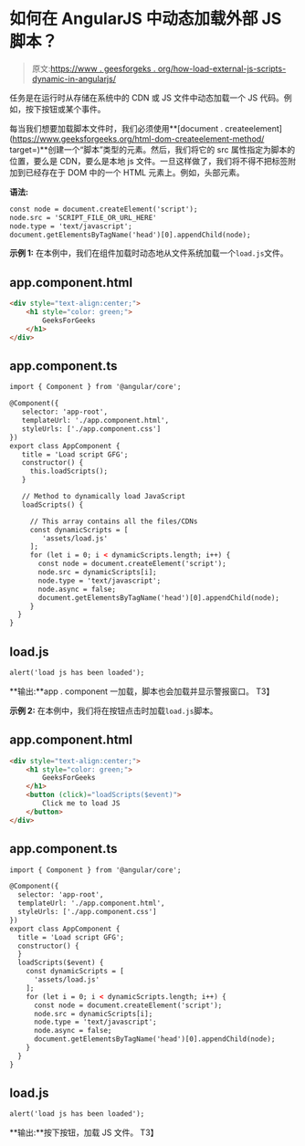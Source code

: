 # 如何在 AngularJS 中动态加载外部 JS 脚本？

> 原文:[https://www . geesforgeks . org/how-load-external-js-scripts-dynamic-in-angularjs/](https://www.geeksforgeeks.org/how-to-load-external-js-scripts-dynamically-in-angularjs/)

任务是在运行时从存储在系统中的 CDN 或 JS 文件中动态加载一个 JS 代码。例如，按下按钮或某个事件。

每当我们想要加载脚本文件时，我们必须使用**[document . createelement](https://www.geeksforgeeks.org/html-dom-createelement-method/ target=)**创建一个“脚本”类型的元素。然后，我们将它的 src 属性指定为脚本的位置，要么是 CDN，要么是本地 js 文件。一旦这样做了，我们将不得不把标签附加到已经存在于 DOM 中的一个 HTML 元素上。例如，头部元素。

**语法:**

```html
const node = document.createElement('script');
node.src = 'SCRIPT_FILE_OR_URL_HERE'
node.type = 'text/javascript';
document.getElementsByTagName('head')[0].appendChild(node);

```

**示例 1:** 在本例中，我们在组件加载时动态地从文件系统加载一个`load.js`文件。

## app.component.html

```html
<div style="text-align:center;">
    <h1 style="color: green;">
        GeeksForGeeks
    </h1>
</div>
```

## app.component.ts

```html
import { Component } from '@angular/core';

@Component({
   selector: 'app-root',
   templateUrl: './app.component.html',
   styleUrls: ['./app.component.css']
})
export class AppComponent {
   title = 'Load script GFG';
   constructor() {
     this.loadScripts();
   }

   // Method to dynamically load JavaScript
   loadScripts() {

     // This array contains all the files/CDNs
     const dynamicScripts = [
        'assets/load.js'
     ];
     for (let i = 0; i < dynamicScripts.length; i++) {
       const node = document.createElement('script');
       node.src = dynamicScripts[i];
       node.type = 'text/javascript';
       node.async = false;
       document.getElementsByTagName('head')[0].appendChild(node);
     }
  }
}
```

## load.js

```html
alert('load js has been loaded'); 
```

**输出:**app . component 一加载，脚本也会加载并显示警报窗口。
T3】

**示例 2:** 在本例中，我们将在按钮点击时加载`load.js`脚本。

## app.component.html

```html
<div style="text-align:center;">
    <h1 style="color: green;">
        GeeksForGeeks
    </h1>
    <button (click)="loadScripts($event)">
        Click me to load JS
    </button>
</div>
```

## app.component.ts

```html
import { Component } from '@angular/core';

@Component({
  selector: 'app-root',
  templateUrl: './app.component.html',
  styleUrls: ['./app.component.css']
})
export class AppComponent {
  title = 'Load script GFG';
  constructor() {
  }
  loadScripts($event) {
    const dynamicScripts = [
      'assets/load.js'
    ];
    for (let i = 0; i < dynamicScripts.length; i++) {
      const node = document.createElement('script');
      node.src = dynamicScripts[i];
      node.type = 'text/javascript';
      node.async = false;
      document.getElementsByTagName('head')[0].appendChild(node);
    }
  }
}
```

## load.js

```html
alert('load js has been loaded'); 
```

**输出:**按下按钮，加载 JS 文件。
T3】
